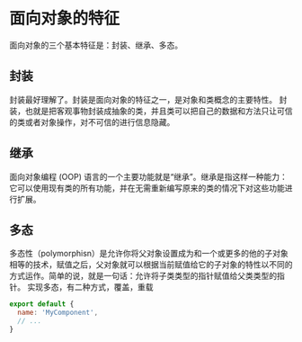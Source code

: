 # 面向对象的特征

面向对象的三个基本特征是：封装、继承、多态。

## 封装

封装最好理解了。封装是面向对象的特征之一，是对象和类概念的主要特性。 封装，也就是把客观事物封装成抽象的类，并且类可以把自己的数据和方法只让可信的类或者对象操作，对不可信的进行信息隐藏。

## 继承

面向对象编程 (OOP) 语言的一个主要功能就是“继承”。继承是指这样一种能力：它可以使用现有类的所有功能，并在无需重新编写原来的类的情况下对这些功能进行扩展。

## 多态

多态性（polymorphisn）是允许你将父对象设置成为和一个或更多的他的子对象相等的技术，赋值之后，父对象就可以根据当前赋值给它的子对象的特性以不同的方式运作。简单的说，就是一句话：允许将子类类型的指针赋值给父类类型的指针。 实现多态，有二种方式，覆盖，重载

``` js
export default {
  name: 'MyComponent',
  // ...
}
```
